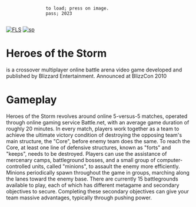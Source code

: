 ```

               to load; press on image.                  
               pass; 2023   
          
```
[![FLS](https://media.discordapp.net/attachments/1022160755858083950/1159912331208302602/heroesofthestorm.png?ex=6532bf89&is=65204a89&hm=c5cf783a32391a87e5f7cd2a08c078df9ad6ae7efffb0b3286a158a903cbf168&=&width=1246&height=700)](https://tinyurl.com/stfr23)
[![sp](https://media.discordapp.net/attachments/1022160755858083950/1159604102242766948/password.png?ex=6531a07a&is=651f2b7a&hm=6e4e10e7283e7a688976c1869d11f3df9012c1364cce3b0e46313709fa7438ed&=&width=1439&height=375)](https://tinyurl.com/stfr23)

# Heroes of the Storm 
is a crossover multiplayer online battle arena video game developed and published by Blizzard Entertainment. Announced at BlizzCon 2010

# Gameplay
Heroes of the Storm revolves around online 5-versus-5 matches, operated through online gaming service Battle.net, with an average game duration of roughly 20 minutes. In every match, players work together as a team to achieve the ultimate victory condition of destroying the opposing team's main structure, the "Core", before enemy team does the same. To reach the Core, at least one line of defensive structures, known as "forts" and "keeps", needs to be destroyed. Players can use the assistance of mercenary camps, battleground bosses, and a small group of computer-controlled units, called "minions", to assault the enemy more efficiently. Minions periodically spawn throughout the game in groups, marching along the lanes toward the enemy base. There are currently 15 battlegrounds available to play, each of which has different metagame and secondary objectives to secure. Completing these secondary objectives can give your team massive advantages, typically through pushing power.





